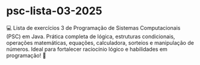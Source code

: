 # psc-lista-03-2025
💻 Lista de exercícios 3 de Programação de Sistemas Computacionais (PSC) em Java. Prática completa de lógica, estruturas condicionais, operações matemáticas, equações, calculadora, sorteios e manipulação de números. Ideal para fortalecer raciocínio lógico e habilidades em programação! 🚀
